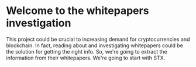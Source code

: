 # Welcome to the whitepapers investigation

This project could be crucial to increasing demand for cryptocurrencies and blockchain. In fact, reading about and investigating whitepapers could be the solution for getting the right info. So, we're going to extract the information from their whitepapers.
We're going to start with STX.
